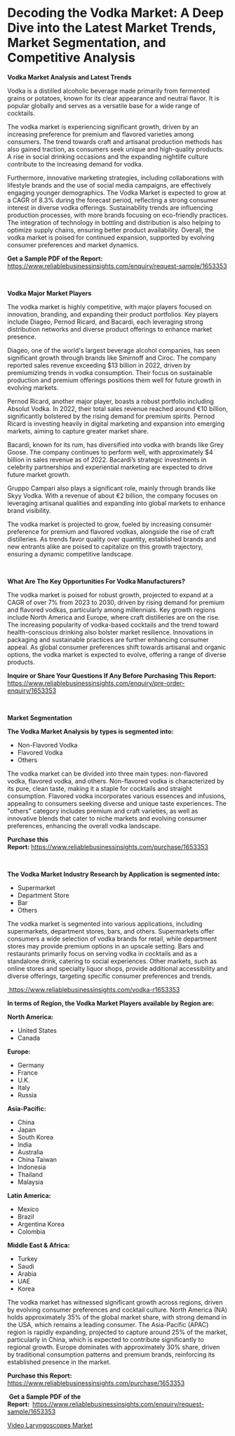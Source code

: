 <p><h1>Decoding the Vodka Market: A Deep Dive into the Latest Market Trends, Market Segmentation, and Competitive Analysis</h1></p><p><strong>Vodka Market Analysis and Latest Trends</strong></p>
<p><p>Vodka is a distilled alcoholic beverage made primarily from fermented grains or potatoes, known for its clear appearance and neutral flavor. It is popular globally and serves as a versatile base for a wide range of cocktails. </p><p>The vodka market is experiencing significant growth, driven by an increasing preference for premium and flavored varieties among consumers. The trend towards craft and artisanal production methods has also gained traction, as consumers seek unique and high-quality products. A rise in social drinking occasions and the expanding nightlife culture contribute to the increasing demand for vodka. </p><p>Furthermore, innovative marketing strategies, including collaborations with lifestyle brands and the use of social media campaigns, are effectively engaging younger demographics. The Vodka Market is expected to grow at a CAGR of 8.3% during the forecast period, reflecting a strong consumer interest in diverse vodka offerings. Sustainability trends are influencing production processes, with more brands focusing on eco-friendly practices. The integration of technology in bottling and distribution is also helping to optimize supply chains, ensuring better product availability. Overall, the vodka market is poised for continued expansion, supported by evolving consumer preferences and market dynamics.</p></p>
<p><strong>Get a Sample PDF of the Report:&nbsp;</strong> <a href="https://www.reliablebusinessinsights.com/enquiry/request-sample/1653353?utm_campaign=3059&utm_medium=2&utm_source=Github&utm_content=ia&utm_term=05032025&utm_id=vodka">https://www.reliablebusinessinsights.com/enquiry/request-sample/1653353</a></p>
<p>&nbsp;</p>
<p><strong>Vodka Major Market Players</strong></p>
<p><p>The vodka market is highly competitive, with major players focused on innovation, branding, and expanding their product portfolios. Key players include Diageo, Pernod Ricard, and Bacardi, each leveraging strong distribution networks and diverse product offerings to enhance market presence.</p><p>Diageo, one of the world's largest beverage alcohol companies, has seen significant growth through brands like Smirnoff and Ciroc. The company reported sales revenue exceeding $13 billion in 2022, driven by premiumizing trends in vodka consumption. Their focus on sustainable production and premium offerings positions them well for future growth in evolving markets.</p><p>Pernod Ricard, another major player, boasts a robust portfolio including Absolut Vodka. In 2022, their total sales revenue reached around €10 billion, significantly bolstered by the rising demand for premium spirits. Pernod Ricard is investing heavily in digital marketing and expansion into emerging markets, aiming to capture greater market share.</p><p>Bacardi, known for its rum, has diversified into vodka with brands like Grey Goose. The company continues to perform well, with approximately $4 billion in sales revenue as of 2022. Bacardi’s strategic investments in celebrity partnerships and experiential marketing are expected to drive future market growth.</p><p>Gruppo Campari also plays a significant role, mainly through brands like Skyy Vodka. With a revenue of about €2 billion, the company focuses on leveraging artisanal qualities and expanding into global markets to enhance brand visibility.</p><p>The vodka market is projected to grow, fueled by increasing consumer preference for premium and flavored vodkas, alongside the rise of craft distilleries. As trends favor quality over quantity, established brands and new entrants alike are poised to capitalize on this growth trajectory, ensuring a dynamic competitive landscape.</p></p>
<p>&nbsp;</p>
<p><strong>What Are The Key Opportunities For Vodka Manufacturers?</strong></p>
<p><p>The vodka market is poised for robust growth, projected to expand at a CAGR of over 7% from 2023 to 2030, driven by rising demand for premium and flavored vodkas, particularly among millennials. Key growth regions include North America and Europe, where craft distilleries are on the rise. The increasing popularity of vodka-based cocktails and the trend toward health-conscious drinking also bolster market resilience. Innovations in packaging and sustainable practices are further enhancing consumer appeal. As global consumer preferences shift towards artisanal and organic options, the vodka market is expected to evolve, offering a range of diverse products.</p></p>
<p><strong>Inquire or Share Your Questions If Any Before Purchasing This Report:</strong> <a href="https://www.reliablebusinessinsights.com/enquiry/pre-order-enquiry/1653353?utm_campaign=3059&utm_medium=2&utm_source=Github&utm_content=ia&utm_term=05032025&utm_id=vodka">https://www.reliablebusinessinsights.com/enquiry/pre-order-enquiry/1653353</a></p>
<p>&nbsp;</p>
<p><strong>Market Segmentation</strong></p>
<p><strong>The Vodka Market Analysis by types is segmented into:</strong></p>
<p><ul><li>Non-Flavored Vodka</li><li>Flavored Vodka</li><li>Others</li></ul></p>
<p><p>The vodka market can be divided into three main types: non-flavored vodka, flavored vodka, and others. Non-flavored vodka is characterized by its pure, clean taste, making it a staple for cocktails and straight consumption. Flavored vodka incorporates various essences and infusions, appealing to consumers seeking diverse and unique taste experiences. The "others" category includes premium and craft varieties, as well as innovative blends that cater to niche markets and evolving consumer preferences, enhancing the overall vodka landscape.</p></p>
<p><strong>Purchase this Report:&nbsp;</strong><a href="https://www.reliablebusinessinsights.com/purchase/1653353?utm_campaign=3059&utm_medium=2&utm_source=Github&utm_content=ia&utm_term=05032025&utm_id=vodka">https://www.reliablebusinessinsights.com/purchase/1653353</a></p>
<p>&nbsp;</p>
<p><strong>The Vodka Market Industry Research by Application is segmented into:</strong></p>
<p><ul><li>Supermarket</li><li>Department Store</li><li>Bar</li><li>Others</li></ul></p>
<p><p>The vodka market is segmented into various applications, including supermarkets, department stores, bars, and others. Supermarkets offer consumers a wide selection of vodka brands for retail, while department stores may provide premium options in an upscale setting. Bars and restaurants primarily focus on serving vodka in cocktails and as a standalone drink, catering to social experiences. Other markets, such as online stores and specialty liquor shops, provide additional accessibility and diverse offerings, targeting specific consumer preferences and trends.</p></p>
<p><a href="https://www.reliablebusinessinsights.com/vodka-r1653353?utm_campaign=3059&utm_medium=2&utm_source=Github&utm_content=ia&utm_term=05032025&utm_id=vodka">&nbsp;https://www.reliablebusinessinsights.com/vodka-r1653353</a></p>
<p><strong>In terms of Region, the Vodka Market Players available by Region are:</strong></p>
<p>
    <p> <strong> North America: </strong>
        <ul>
            <li>United States</li>
            <li>Canada</li>
        </ul>
        </p> 
    <p> <strong> Europe: </strong>
        <ul>
            <li>Germany</li>
            <li>France</li>
            <li>U.K.</li>
            <li>Italy</li>
            <li>Russia</li>
        </ul>
        </p> 
    <p> <strong> Asia-Pacific: </strong>
        <ul>
            <li>China</li>
            <li>Japan</li>
            <li>South Korea</li>
            <li>India</li>
            <li>Australia</li>
            <li>China Taiwan</li>
            <li>Indonesia</li>
            <li>Thailand</li>
            <li>Malaysia</li>
        </ul>
        </p> 
    <p> <strong> Latin America: </strong>
        <ul>
            <li>Mexico</li>
            <li>Brazil</li>
            <li>Argentina Korea</li>
            <li>Colombia</li>
        </ul>
        </p> 
    <p> <strong> Middle East & Africa: </strong>
        <ul>
            <li>Turkey</li>
            <li>Saudi</li>
            <li>Arabia</li>
            <li>UAE</li>
            <li>Korea</li>
        </ul>
    </p>
    </p>
<p><p>The vodka market has witnessed significant growth across regions, driven by evolving consumer preferences and cocktail culture. North America (NA) holds approximately 35% of the global market share, with strong demand in the USA, which remains a leading consumer. The Asia-Pacific (APAC) region is rapidly expanding, projected to capture around 25% of the market, particularly in China, which is expected to contribute significantly to regional growth. Europe dominates with approximately 30% share, driven by traditional consumption patterns and premium brands, reinforcing its established presence in the market.</p></p>
<p><strong>Purchase this Report: </strong><a href="https://www.reliablebusinessinsights.com/purchase/1653353?utm_campaign=3059&utm_medium=2&utm_source=Github&utm_content=ia&utm_term=05032025&utm_id=vodka">https://www.reliablebusinessinsights.com/purchase/1653353</a></p>
<p>&nbsp;<strong>Get a Sample PDF of the Report:&nbsp;&nbsp;</strong><a href="https://www.reliablebusinessinsights.com/enquiry/request-sample/1653353?utm_campaign=3059&utm_medium=2&utm_source=Github&utm_content=ia&utm_term=05032025&utm_id=vodka">https://www.reliablebusinessinsights.com/enquiry/request-sample/1653353</a></p>
<p><strong></strong></p>
<p><p><a href="https://github.com/scaseiargas/Market-Research-Report-List-1/blob/main/video-laryngoscopes-market.md?utm_campaign=3059&utm_medium=2&utm_source=Github&utm_content=ia&utm_term=05032025&utm_id=vodka">Video Laryngoscopes Market</a></p></p>